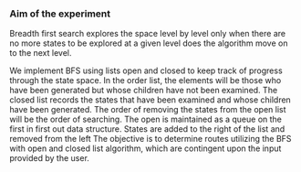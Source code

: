 ### Aim of the experiment
Breadth first search explores the space level by level only when there are no more states to be explored at a given level does the algorithm move on to the next level.

We implement BFS using lists open and closed to keep track of progress through the state space. In the order list, the elements will be those who have been generated but whose children have not been examined. The closed list records the states that have been examined and whose children have been generated. The order of removing the states from the open list will be the order of searching. The open is maintained as a queue on the first in first out data structure. States are added to the right of the list and removed from the left
The objective is to determine routes utilizing the BFS with open and closed list algorithm, which are contingent upon the input provided by the user.